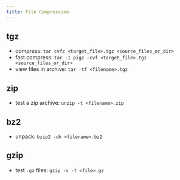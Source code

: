 ```yaml
---
title: File Compression
---
```


## tgz
- compress: `tar cvfz <target_file>.tgz <source_files_or_dir>`
- fast compress: `tar -I pigz -cvf <target_file>.tgz <source_files_or_dir>`
- view files in archive: `tar -tf <filename>.tgz`

## zip
- test a zip archive: `unzip -t <filename>.zip`

## bz2
- unpack: `bzip2 -dk <filename>.bz2`

## gzip
- test `.gz` files: `gzip -v -t <file>.gz`
